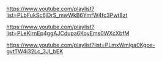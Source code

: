 https://www.youtube.com/playlist?list=PLbFukSc6jDrS_mwWkB6YmfW4fc3Pwt8zt



https://www.youtube.com/playlist?list=PLeKirnEp4ggAJCdupa6KoyEms0WXcXbfM



https://www.youtube.com/playlist?list=PLmxWmlga0Kgoe-gvtTW4i32Lc_3JI_bEK